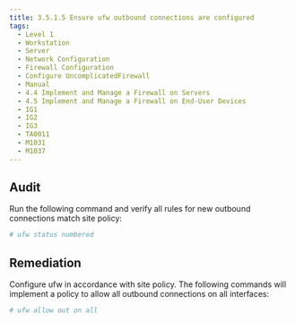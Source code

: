 ```yaml
---
title: 3.5.1.5 Ensure ufw outbound connections are configured
tags:
  - Level 1
  - Workstation
  - Server
  - Network Configuration
  - Firewall Configuration
  - Configure UncomplicatedFirewall
  - Manual
  - 4.4 Implement and Manage a Firewall on Servers
  - 4.5 Implement and Manage a Firewall on End-User Devices
  - IG1
  - IG2
  - IG3
  - TA0011
  - M1031
  - M1037
---
```


## Audit
Run the following command and verify all rules for new outbound connections match site policy:
```bash
# ufw status numbered
```

## Remediation
Configure ufw in accordance with site policy. The following commands will implement a policy to allow all outbound connections on all interfaces:
```bash
# ufw allow out on all
```
